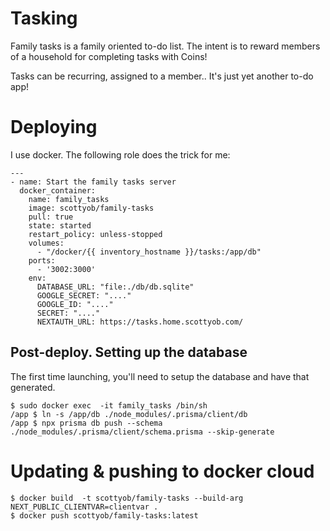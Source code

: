 # Tasking

Family tasks is a family oriented to-do list.  The intent is to reward members of a household for completing tasks with Coins!

Tasks can be recurring, assigned to a member.. It's just yet another to-do app!

# Deploying
I use docker.  The following role does the trick for me:

```
---
- name: Start the family tasks server
  docker_container:
    name: family_tasks
    image: scottyob/family-tasks
    pull: true
    state: started
    restart_policy: unless-stopped
    volumes:
      - "/docker/{{ inventory_hostname }}/tasks:/app/db"
    ports:
      - '3002:3000'
    env:
      DATABASE_URL: "file:./db/db.sqlite"
      GOOGLE_SECRET: "...."
      GOOGLE_ID: "...."
      SECRET: "...."
      NEXTAUTH_URL: https://tasks.home.scottyob.com/
```


## Post-deploy.  Setting up the database

The first time launching, you'll need to setup the database and have that generated.
```
$ sudo docker exec  -it family_tasks /bin/sh
/app $ ln -s /app/db ./node_modules/.prisma/client/db
/app $ npx prisma db push --schema ./node_modules/.prisma/client/schema.prisma --skip-generate
```


# Updating & pushing to docker cloud
```
$ docker build  -t scottyob/family-tasks --build-arg NEXT_PUBLIC_CLIENTVAR=clientvar .
$ docker push scottyob/family-tasks:latest
```